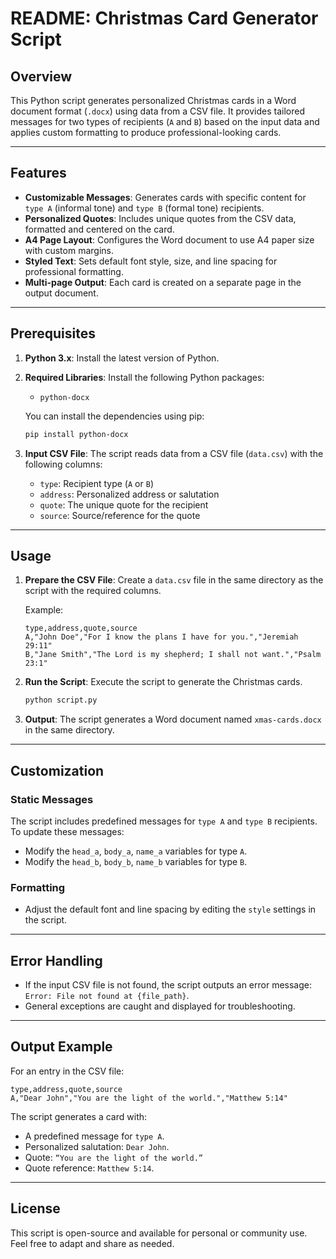# README: Christmas Card Generator Script

## Overview

This Python script generates personalized Christmas cards in a Word document format (`.docx`) using data from a CSV file. It provides tailored messages for two types of recipients (`A` and `B`) based on the input data and applies custom formatting to produce professional-looking cards.

---

## Features

- **Customizable Messages**: Generates cards with specific content for `type A` (informal tone) and `type B` (formal tone) recipients.
- **Personalized Quotes**: Includes unique quotes from the CSV data, formatted and centered on the card.
- **A4 Page Layout**: Configures the Word document to use A4 paper size with custom margins.
- **Styled Text**: Sets default font style, size, and line spacing for professional formatting.
- **Multi-page Output**: Each card is created on a separate page in the output document.

---

## Prerequisites

1. **Python 3.x**: Install the latest version of Python.
2. **Required Libraries**: Install the following Python packages:
   - `python-docx`

   You can install the dependencies using pip:
   ```bash
   pip install python-docx
   ```

3. **Input CSV File**: The script reads data from a CSV file (`data.csv`) with the following columns:
   - `type`: Recipient type (`A` or `B`)
   - `address`: Personalized address or salutation
   - `quote`: The unique quote for the recipient
   - `source`: Source/reference for the quote

---

## Usage

1. **Prepare the CSV File**: Create a `data.csv` file in the same directory as the script with the required columns.

   Example:
   ```csv
   type,address,quote,source
   A,"John Doe","For I know the plans I have for you.","Jeremiah 29:11"
   B,"Jane Smith","The Lord is my shepherd; I shall not want.","Psalm 23:1"
   ```

2. **Run the Script**: Execute the script to generate the Christmas cards.
   ```bash
   python script.py
   ```

3. **Output**: The script generates a Word document named `xmas-cards.docx` in the same directory.

---

## Customization

### Static Messages
The script includes predefined messages for `type A` and `type B` recipients. To update these messages:
- Modify the `head_a`, `body_a`, `name_a` variables for type `A`.
- Modify the `head_b`, `body_b`, `name_b` variables for type `B`.

### Formatting
- Adjust the default font and line spacing by editing the `style` settings in the script.

---

## Error Handling

- If the input CSV file is not found, the script outputs an error message: `Error: File not found at {file_path}`.
- General exceptions are caught and displayed for troubleshooting.

---

## Output Example

For an entry in the CSV file:
```csv
type,address,quote,source
A,"Dear John","You are the light of the world.","Matthew 5:14"
```

The script generates a card with:
- A predefined message for `type A`.
- Personalized salutation: `Dear John`.
- Quote: `“You are the light of the world.”`
- Quote reference: `Matthew 5:14`.

---

## License

This script is open-source and available for personal or community use. Feel free to adapt and share as needed.